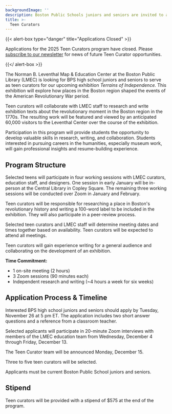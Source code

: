 ```yaml
---
backgroundImage: ''
description: Boston Public Schools juniors and seniors are invited to apply for a guest curatorial program
title: >-
  Teen Curators
---
```


{{< alert-box type="danger" title="Applications Closed" >}}

Applications for the 2025 Teen Curators program have closed. Please [subscribe to our newsletter](https://leventhalmap.org/subscribe) for news of future Teen Curator opportunities.

{{</ alert-box >}}

The Norman B. Leventhal Map & Education Center at the Boston Public Library (LMEC) is looking for BPS high school juniors and seniors to serve as teen curators for our upcoming exhibition _Terrains of Independence._ This exhibition will explore how places in the Boston region shaped the events of the American Revolutionary War period. 

Teen curators will collaborate with LMEC staff to research and write exhibition texts about the revolutionary moment in the Boston region in the 1770s. The resulting work will be featured and viewed by an anticipated 60,000 visitors to the Leventhal Center over the course of the exhibition. 

Participation in this program will provide students the opportunity to develop valuable skills in research, writing, and collaboration. Students interested in pursuing careers in the humanities, especially museum work, will gain professional insights and resume-building experience. 

## Program Structure

Selected teens will participate in four working sessions with LMEC curators, education staff, and designers. One session in early January will be in-person at the Central Library in Copley Square. The remaining three working sessions will be conducted over Zoom in January and February. 

Teen curators will be responsible for researching a place in Boston's revolutionary history and writing a 100-word label to be included in the exhibition. They will also participate in a peer-review process. 

Selected teen curators and LMEC staff will determine meeting dates and times together based on availability. Teen curators will be expected to attend all meetings. 

Teen curators will gain experience writing for a general audience and collaborating on the development of an exhibition. 

**Time Commitment:** 

- 1 on-site meeting (2 hours)
- 3 Zoom sessions (90 minutes each)
- Independent research and writing (~4 hours a week for six weeks)

## Application Process & Timeline

Interested BPS high school juniors and seniors should apply by Tuesday, November 26 at 5 pm ET. The application includes two short answer questions and a reference from a classroom teacher. 

Selected applicants will participate in 20-minute Zoom interviews with members of the LMEC education team from Wednesday, December 4 through Friday, December 13. 

The Teen Curator team will be announced Monday, December 15. 

Three to five teen curators will be selected. 

Applicants must be current Boston Public School juniors and seniors. 

<!-- <a href="https://tally.so/r/3j7e94" class="btn btn-lg btn-primary-outline">Apply online</a> -->

## Stipend

Teen curators will be provided with a stipend of $575 at the end of the program.
